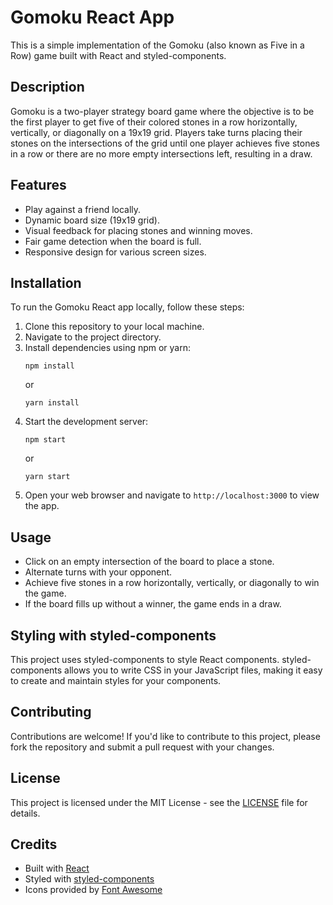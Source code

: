 # Gomoku React App

This is a simple implementation of the Gomoku (also known as Five in a Row) game built with React and styled-components.

## Description

Gomoku is a two-player strategy board game where the objective is to be the first player to get five of their colored stones in a row horizontally, vertically, or diagonally on a 19x19 grid. Players take turns placing their stones on the intersections of the grid until one player achieves five stones in a row or there are no more empty intersections left, resulting in a draw.

## Features

- Play against a friend locally.
- Dynamic board size (19x19 grid).
- Visual feedback for placing stones and winning moves.
- Fair game detection when the board is full.
- Responsive design for various screen sizes.

## Installation

To run the Gomoku React app locally, follow these steps:

1. Clone this repository to your local machine.
2. Navigate to the project directory.
3. Install dependencies using npm or yarn:
   ```
   npm install
   ```
   or
   ```
   yarn install
   ```
4. Start the development server:
   ```
   npm start
   ```
   or
   ```
   yarn start
   ```
5. Open your web browser and navigate to `http://localhost:3000` to view the app.

## Usage

- Click on an empty intersection of the board to place a stone.
- Alternate turns with your opponent.
- Achieve five stones in a row horizontally, vertically, or diagonally to win the game.
- If the board fills up without a winner, the game ends in a draw.

## Styling with styled-components

This project uses styled-components to style React components. styled-components allows you to write CSS in your JavaScript files, making it easy to create and maintain styles for your components.

## Contributing

Contributions are welcome! If you'd like to contribute to this project, please fork the repository and submit a pull request with your changes.

## License

This project is licensed under the MIT License - see the [LICENSE](LICENSE) file for details.

## Credits

- Built with [React](https://reactjs.org/)
- Styled with [styled-components](https://styled-components.com/)
- Icons provided by [Font Awesome](https://fontawesome.com/)
